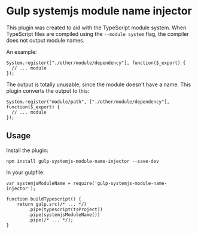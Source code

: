 # Gulp systemjs module name injector

This plugin was created to aid with the TypeScript module system.
When TypeScript files are compiled using the `--module system` flag, the compiler does not output module names.

An example:

    System.register(["./other/module/dependency"], function($_export) {
      // ... module
    });

The output is totally unusable, since the module doesn't have a name. This plugin converts the output to this:

    System.register("module/path", ["./other/module/dependency"], function($_export) {
      // ... module
    });

## Usage

Install the plugin:

    npm install gulp-systemjs-module-name-injector --save-dev
    
In your gulpfile:

    var systemjsModuleName = require('gulp-systemjs-module-name-injector');
    
    function buildTypescript() {
        return gulp.src(/* ... */)
            .pipe(typescript(tsProject))
            .pipe(systemjsModuleName())
            .pipe(/* ... */);
    }
